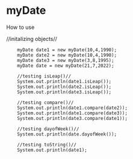 # myDate

<p> How to use</p>

//initalizing objects//

		myDate date1 = new myDate(10,4,1990);
		myDate date2 = new myDate(10,4,1990);
		myDate date3 = new myDate(3,8,1995);
		myDate date = new myDate(21,7,2022);
		
		//testing isLeap()//
		System.out.println(date1.isLeap());
		System.out.println(date2.isLeap());
		System.out.println(date3.isLeap());
		
		//testing compare()//
		System.out.println(date1.compare(date2));
		System.out.println(date1.compare(date3));
		System.out.println(date3.compare(date1));
		
		//testing dayofWeek()//
		System.out.println(date.dayofWeek());
		
		//testing toString()//
		System.out.println(date1);
